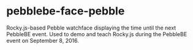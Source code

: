 # pebblebe-face-pebble
Rocky.js-based Pebble watchface displaying the time until the next PebbleBE event. Used to demo and teach Rocky.js during the PebbleBE event on September 8, 2016.
